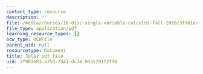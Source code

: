 ```yaml
---
content_type: resource
description: ''
file: /media/courses/18-01sc-single-variable-calculus-fall-2010/3f901e83a75d7d41dc749da5791f2ff0_kCPVBl953eY.pdf
file_type: application/pdf
learning_resource_types: []
ocw_type: OCWFile
parent_uid: null
resourcetype: Document
title: 3play pdf file
uid: 3f901e83-a75d-7d41-dc74-9da5791f2ff0
---
```

